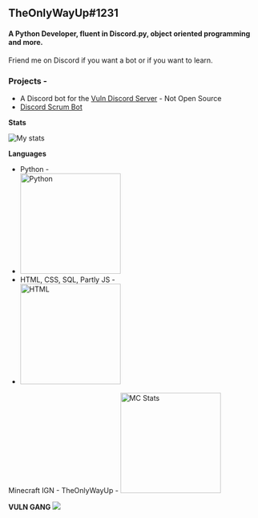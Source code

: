 ## TheOnlyWayUp#1231
#### A Python Developer, fluent in Discord.py, object oriented programming and more.
Friend me on Discord if you want a bot or if you want to learn.

### Projects -
- A Discord bot for the [Vuln Discord Server](https://discord.gg/fcvT9xRBDt) - Not Open Source
- [Discord Scrum Bot](https://TheOnlyWayUp/ScrumBot)

**Stats**

![My stats](https://github-readme-stats.vercel.app/api?username=TheOnlyWayUp&count_private=true&custom_title=TheOnlyWayUp%20-%20Python%20Gang&title_color=e5e5e5&text_color=cdc9c9&bg_color=4c40c7&border_color=81a3ff&border_radius=25)

**Languages**

- Python - 
- <img src="https://user-images.githubusercontent.com/76237496/133989527-246ebded-e181-4651-8cc3-9571551056bc.png" alt="Python" width="200"/>
- HTML, CSS, SQL, Partly JS - 
- <img src="https://user-images.githubusercontent.com/76237496/133989698-08ad993d-ae13-4bcf-bed4-a01c7e9636ec.png" alt="HTML" width="200"/>

Minecraft IGN - TheOnlyWayUp - 
<img src="https://hypixel.paniek.de/signature/a4e08607a92441aa83513c6d72f8a3a7/general" alt="MC Stats" width="200"/>

**VULN GANG**
![](https://hypixel.paniek.de/signature/a4e08607a92441aa83513c6d72f8a3a7/guild/general)
